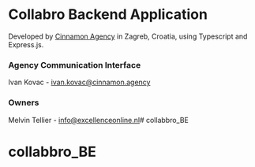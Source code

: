 # Collabro Backend Application #

Developed by [Cinnamon Agency](https://cinnamon.agency/) in Zagreb, Croatia, using Typescript and Express.js.

### Agency Communication Interface ###

Ivan Kovac - ivan.kovac@cinnamon.agency

### Owners ###

Melvin Tellier - info@excellenceonline.nl# collabbro_BE
# collabbro_BE
